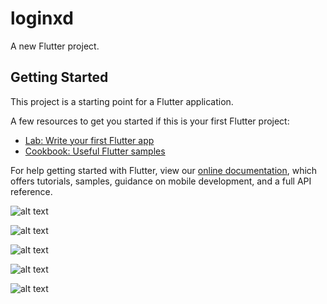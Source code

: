# loginxd

A new Flutter project.

## Getting Started

This project is a starting point for a Flutter application.

A few resources to get you started if this is your first Flutter project:

- [Lab: Write your first Flutter app](https://flutter.dev/docs/get-started/codelab)
- [Cookbook: Useful Flutter samples](https://flutter.dev/docs/cookbook)

For help getting started with Flutter, view our
[online documentation](https://flutter.dev/docs), which offers tutorials,
samples, guidance on mobile development, and a full API reference.


![alt text](https://github.com/aswinpmahadevan/loginxd/blob/master/loginxd/Android%20Mobile%20%E2%80%93%201.png)

![alt text](https://github.com/aswinpmahadevan/loginxd/blob/master/loginxd/Android%20Mobile%20%E2%80%93%202.png)

![alt text](https://github.com/aswinpmahadevan/loginxd/blob/master/loginxd/Android%20Mobile%20%E2%80%93%203.png)

![alt text](https://github.com/aswinpmahadevan/loginxd/blob/master/loginxd/Android%20Mobile%20%E2%80%93%204.png)

![alt text](https://github.com/aswinpmahadevan/loginxd/blob/master/loginxd/Android%20Mobile%20%E2%80%93%205.png)

